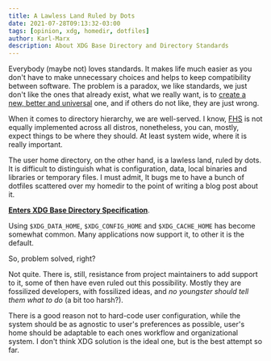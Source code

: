 ```yaml
---
title: A Lawless Land Ruled by Dots
date: 2021-07-28T09:13:32-03:00
tags: [opinion, xdg, homedir, dotfiles]
author: Karl-Marx
description: About XDG Base Directory and Directory Standards
---
```


Everybody (maybe not) loves standards. It makes life much easier as you don't
have to make unnecessary choices and helps to keep compatibility between
software. The problem is a paradox, we like standards, we just don't like the
ones that already exist, what we really want, is to [create a new, better and
universal][2] one, and if others do not like, they are just wrong.

When it comes to directory hierarchy, we are well-served. I know, [FHS][3] is
not equally implemented across all distros, nonetheless, you can, mostly,
expect things to be where they should. At least system wide, where it is really
important.

The user home directory, on the other hand, is a lawless land, ruled by dots.
It is difficult to distinguish what is configuration, data, local binaries and
libraries or temporary files. I must admit, It bugs me to have a bunch of
dotfiles scattered over my homedir to the point of writing a blog post about it.

[**Enters XDG Base Directory Specification**][4].

Using `$XDG_DATA_HOME`, `$XDG_CONFIG_HOME` and `$XDG_CACHE_HOME` has become
somewhat common. Many applications now support it, to other it is the default.

So, problem solved, right?

Not quite. There is, still, resistance from project maintainers to add support
to it, some of then have even ruled out this possibility. Mostly they are
fossilized developers, with fossilized ideas, and *no youngster should
tell them what to do* (a bit too harsh?).

There is a good reason not to hard-code user configuration, while the system
should be as agnostic to user's preferences as possible, user's home should be
adaptable to each ones workflow and organizational system. I don't think XDG
solution is the ideal one, but is the best attempt so far.

[2]: https://xkcd.com/927/ "How Standars Proliferate"
[3]: https://www.pathname.com/fhs/ "Filesystem Hierarchy Standard"
[4]: https://specifications.freedesktop.org/basedir-spec/basedir-spec-latest.html "XDG Base Directory Specification"
